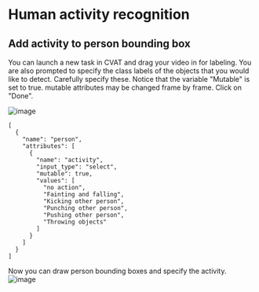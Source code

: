 # Human activity recognition

## Add activity to person bounding box 

You can launch a new task in CVAT and drag your video in for labeling. You are also prompted to specify the class labels of the objects that you would like to detect. Carefully specify these. Notice that the variable "Mutable" is set to true. mutable attributes may be changed frame by frame. Click on "Done".

![image](https://user-images.githubusercontent.com/35894891/199858465-8ed36a86-d373-4401-97dd-b752c2cbd54c.png)

```
[
  {
    "name": "person",
    "attributes": [
      {
        "name": "activity",
        "input_type": "select",
        "mutable": true,
        "values": [
          "no action",
          "Fainting and falling",
          "Kicking other person",
          "Punching other person",
          "Pushing other person",
          "Throwing objects"
        ]
      }
    ]
  }
]
```

Now you can draw person bounding boxes and specify the activity.
![image](https://user-images.githubusercontent.com/35894891/199813921-76f232d4-b9c5-4540-a2e8-a23028d62eb3.png)
